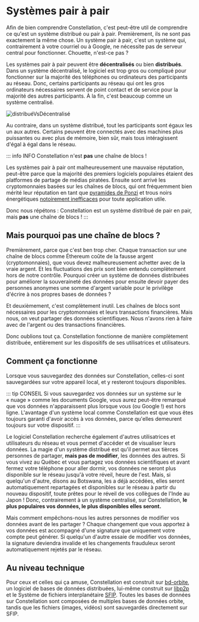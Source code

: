 # Systèmes pair à pair
Afin de bien comprendre Constellation, c'est peut-être util de comprendre ce qu'est un système distribué ou pair à pair. Premièrement, ils ne sont pas exactement la même chose. Un système pair à pair, c'est un système qui, contrairement à votre courriel ou à Google, ne nécessite pas de serveur central pour fonctionner. Chouette, n'est-ce pas ?

Les systèmes pair à pair peuvent être **décentralisés** ou bien **distribués**. Dans un système décentralisé, le logiciel est trop gros ou compliqué pour fonctionner sur la majorité des téléphones ou ordinateurs des participants au réseau. Donc, certains participants au réseau qui ont les gros ordinateurs nécessaires servent de point contact et de service pour la majorité des autres participants. À la fin, c'est beaucoup comme un système centralisé.

![distribuéVsDécentralisé](/images/distribu%C3%A9D%C3%A9centralis%C3%A9.svg)

Au contraire, dans un système distribué, tout les participants sont égaux les un aux autres. Certains peuvent être connectés avec des machines plus puissantes ou avec plus de mémoire, bien sûr, mais tous intéragissent d'égal à égal dans le réseau.

::: info INFO
Constellation n'est **pas** une chaîne de blocs !

Les systèmes pair à pair ont malheureusement une mauvaise réputation, peut-être parce que la majorité des premiers logiciels populaires étaient des platformes de partage de médias piratées. Ensuite sont arrivé les cryptomonnaies basées sur les chaînes de blocs, qui ont fréquemment bien mérité leur réputation en tant que [pyramides de Ponzi](https://web3isgoinggreat.com/) et trous noirs énergétiques [notoirement inefficaces](https://www.usenix.org/publications/loginonline/web3-fraud) pour toute application utile.

Donc nous répétons : Constellation est un système distribué de pair 
 en pair, mais **pas** une chaîne de blocs !
:::

## Mais pourquoi pas une chaîne de blocs ?
Premièrement, parce que c'est ben trop cher. Chaque transaction sur une chaîne de blocs comme Éthereum coûte de la fausse argent (cryptomonnaies), que vous devez malheureusement achetter avec de la vraie argent. Et les fluctuations des prix sont bien entendu complètement hors de notre contrôle. Pourquoi créer un système de données distribuées pour améliorer la souveraineté des données pour ensuite devoir payer des personnes anonymes une somme d'argent variable pour le privilège d'écrire à nos propres bases de données ?

Et deuxièmement, c'est complètement inutil. Les chaînes de blocs sont nécessaires pour les cryptomonnaies et leurs transactions financières. Mais nous, on veut partager des données scientifiques. Nous n'avons rien à faire avec de l'argent ou des transactions financières.

Donc oublions tout ça. Constellation fonctionne de manière complètement distribuée, entièrement sur les dispositifs de ses utilisatrices et utilisateurs.

## Comment ça fonctionne
Lorsque vous sauvegardez des données sur Constellation, celles-ci sont sauvegardées sur votre appareil local, et y resteront toujours disponibles.

::: tip CONSEIL
Si vous sauvegardez vos données sur un système sur le « nuage » comme les documents Google, vous aurez peut-être remarqué que vos données n'apparaissent plus lorsque vous (ou Google !) est hors ligne. L'avantage d'un système local comme Constellation est que vous êtes toujours garanti d'avoir accès à vos données, parce qu'elles demeurent toujours sur votre dispositif.
:::

Le logiciel Constellation recherche également d'autres utilisatrices et utilisateurs du réseau et vous permet d'accéder et de visualiser leurs données. La magie d'un système distribué est qu'il permet aux tièrces personnes de partager, **mais pas de modifier**, les données des autres. Si vous vivez au Québec et vous partagez vos données scientifiques et avant fermez votre téléphone pour aller dormir, vos données ne seront plus disponible sur le réseau jusqu'à votre réveil, heure de l'est. Mais, si quelqu'un d'autre, disons au Botswana, les a déjà accédées, elles seront automatiquement repartagées et disponibles sur le réseau à partir du nouveau dispositif, toute prêtes pour le réveil de vos collègues de l'Inde au Japon ! Donc, contrairement à un système centralisé, sur Constellation, **le plus populaires vos données, le plus disponibles elles seront.**

Mais comment empêchons-nous les autres personnes de modifier vos données avant de les partager ? Chaque changement que vous apportez à vos données est accompagné d'une signature que uniquement votre compte peut générer. Si quelqu'un d'autre essaie de modifier vos données, la signature deviendra invalide et les changements frauduleux seront automatiquement rejetés par le réseau.

## Au niveau technique
Pour ceux et celles qui ça amuse, Constellation est construit sur [bd-orbite](https://orbitdb.org), un logiciel de bases de données distribuées, lui-même construit sur [libp2p](https://libp2p.io) et le Système de fichiers interplanétaire [SFIP](https://ipfs.io/). Toutes les bases de données sur Constellation sont composées de multiples bases de données orbite, tandis que les fichiers (images, vidéos) sont sauvegardés directement sur SFIP.


